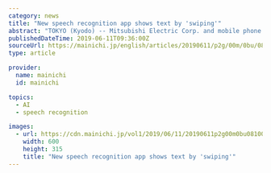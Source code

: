 ```yaml
---
category: news
title: "New speech recognition app shows text by 'swiping'"
abstract: "TOKYO (Kyodo) -- Mitsubishi Electric Corp. and mobile phone app service provider Kanematsu Communications Ltd. rolled out a new speech recognition tool on Tuesday that makes words show up on smartphone and tablet screens with the swipe of a finger."
publishedDateTime: 2019-06-11T09:36:00Z
sourceUrl: https://mainichi.jp/english/articles/20190611/p2g/00m/0bu/082000c
type: article

provider:
  name: mainichi
  id: mainichi

topics:
  - AI
  - speech recognition

images:
  - url: https://cdn.mainichi.jp/vol1/2019/06/11/20190611p2g00m0bu081000p/0c8.jpg?1
    width: 600
    height: 315
    title: "New speech recognition app shows text by 'swiping'"
---
```

